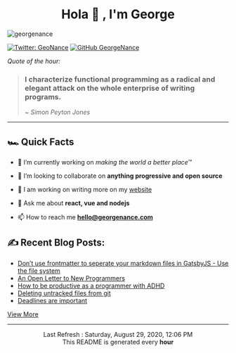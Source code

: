 <h1 align="center">Hola 👋 , I'm George</h1>
<p align="left"> 
  <img src="https://komarev.com/ghpvc/?username=georgenance" alt="georgenance" /> 

[![Twitter: GeoNance](https://img.shields.io/twitter/follow/GeoNance?style=social)](https://twitter.com/GeoNance)
[![GitHub GeorgeNance](https://img.shields.io/github/followers/GeorgeNance?label=follow&style=social)](https://github.com/GeorgeNance)

</p>


*Quote of the hour:*
> ### I characterize functional programming as a radical and elegant attack on the whole enterprise of writing programs.
>
> ~ *Simon Peyton Jones*

---
## 🏎 Quick Facts 
- 🔭 I’m currently working on *making the world a better place*™️


- 👯 I’m looking to collaborate on **anything progressive and open source**


- 📝 I am working on writing more on my [website](https://georgenance.com)


- 💬 Ask me about **react, vue and nodejs**


- 📫 How to reach me **hello@georgenance.com**

## ✍️ Recent Blog Posts:


* [Don’t use frontmatter to seperate your markdown files in GatsbyJS - Use the file system](https://georgenance.com/dont-use-frontmatter-markdown-files-gatsby)
* [An Open Letter to New Programmers](https://georgenance.com/open-letter-new-programmers)
* [How to be productive as a programmer with ADHD](https://georgenance.com/being-productive-programmer-adhd)
* [Deleting untracked files from git](https://georgenance.com/delete-untracked-files-git)
* [Deadlines are important](https://georgenance.com/deadlines-are-important-2017)

[View More](https://georgenance.com)





___
<p align="center">
  Last Refresh : Saturday, August 29, 2020, 12:06 PM
  <br/>
  This README is generated every <strong>hour</strong>

</p>
